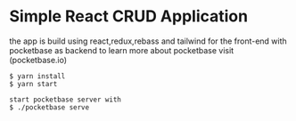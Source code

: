 # Simple React CRUD Application

the app is build using react,redux,rebass and tailwind for the front-end with pocketbase as backend
to learn more about pocketbase visit (pocketbase.io)

```
$ yarn install
$ yarn start

start pocketbase server with
$ ./pocketbase serve
```
